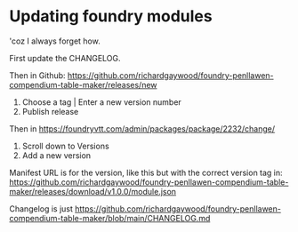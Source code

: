 # Updating foundry modules

'coz I always forget how.

First update the CHANGELOG.

Then in Github:
https://github.com/richardgaywood/foundry-penllawen-compendium-table-maker/releases/new

1. Choose a tag | Enter a new version number
2. Publish release

Then in https://foundryvtt.com/admin/packages/package/2232/change/

1. Scroll down to Versions
2. Add a new version

Manifest URL is for the version, like this but with the correct version tag in:
https://github.com/richardgaywood/foundry-penllawen-compendium-table-maker/releases/download/v1.0.0/module.json

Changelog is just
https://github.com/richardgaywood/foundry-penllawen-compendium-table-maker/blob/main/CHANGELOG.md

